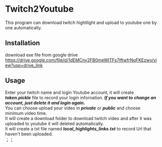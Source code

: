 # Twitch2Youtube
This program can download twitch hightlight and upload to youtube one by one automatically.
## Installation
download exe file from google drive
<https://drive.google.com/file/d/1dEMCny2FB0meWITFs7IftwfrNqFKEzwy/view?usp=drive_link>
## Usage
Enter your twitch name and login Youtube account, it will create ***token.pickle*** file to record your login infornation. ***If you want to change an account, just delete it and login again.***    
You can choose upload your video in ***_private_*** or ***public*** and choose minimum video time.    
It will create a download folder to download twitch video and after it was uploaded to youtube it will deleted automatically.    
It will create a txt file named ***local_highlights_links.txt*** to record Url that haven't been uploaded.    
；；
